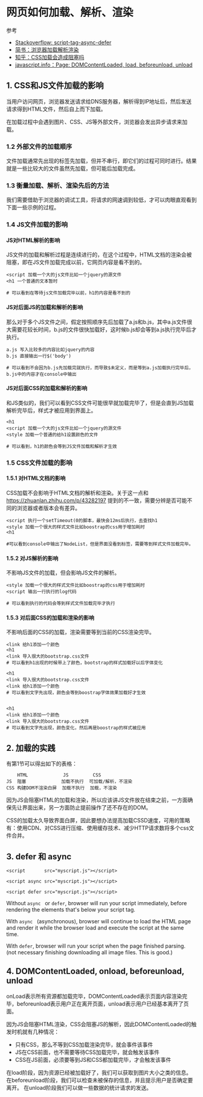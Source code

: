# 网页如何加载、解析、渲染

参考 

- [Stackoverflow: script-tag-async-defer](https://stackoverflow.com/questions/10808109/script-tag-async-defer)
- [简书：浏览器加载解析渲染](https://www.jianshu.com/p/e141d1543143)
- [知乎：CSS加载会造成阻塞吗](https://zhuanlan.zhihu.com/p/43282197)
- [javascript.info：Page: DOMContentLoaded, load, beforeunload, unload
](https://javascript.info/onload-ondomcontentloaded)

## 1. CSS和JS文件加载的影响

当用户访问网页，浏览器发送请求给DNS服务器，解析得到IP地址后，然后发送请求得到HTML文件，然后自上而下加载。

在加载过程中会遇到图片、CSS、JS等外部文件，浏览器会发出异步请求来加载。

### 1.2 外部文件的加载顺序

文件加载通常先出现的标签先加载，但并不串行，即它们的过程可同时进行。结果就是一些比较大的文件虽然先加载，但可能后加载完成。

### 1.3 衡量加载、解析、渲染先后的方法

我们需要借助于浏览器的调试工具，将请求的网速调到较低，才可以肉眼直观看到下面一些示例的过程。


### 1.4 JS文件加载的影响

#### JS对HTML解析的影响

JS文件的加载和解析过程是连续进行的，在这个过程中，HTML文档的渲染会被阻塞，即在JS文件加载完成以前，它网页内容是看不到的。

```
<script 加载一个大的js文件比如一个jquery的源文件
<h1 一个普通的文本暂时

# 可以看到在等待js文件加载完毕以前，h1的内容是看不到的
```

#### JS对后面JS的加载和解析的影响

那么对于多个JS文件之间，假定按照顺序先后加载了a.js和b.js，其中a.js文件很大需要花较长时间，b.js的文件很快加载好，这时候b.js却会等到a.js执行完毕后才执行。

```
a.js 写入比较多的内容比如jquery的内容
b.js 直接输出一行$('body')

# 可以看到不会因为b.js先加载完就执行，而导致$未定义，而是等到a.js加载执行完毕后，b.js中的内容才在console中输出
```

#### JS对后面CSS的加载和解析的影响


和JS类似的，我们可以看到CSS文件可能很早就加载完毕了，但是会直到JS加载解析完毕后，样式才被应用到界面上。

```
<h1
<script 加载一个大的js文件比如一个jquery的源文件
<style 加载一个普通的给h1设置颜色的文件

# 可以看到，h1的颜色会等到JS文件加载和解析才生效
```

### 1.5 CSS文件加载的影响

#### 1.5.1 对HTML文档的影响

CSS加载不会影响于HTML文档的解析和渲染。关于这一点和 https://zhuanlan.zhihu.com/p/43282197 提到的不一致，需要分辨是否可能不同的浏览器或者版本会有差异。

```
<script 执行一个setTimeout(0的脚本，最快会12ms后执行，去查找h1
<style 加载一个很大的样式文件比如boostrap的css用于增加耗时
<h1

#可以看到console中输出了NodeList，但是界面没看到标签，需要等到样式文件加载完毕。
```

#### 1.5.2 对JS解析的影响

不影响JS文件的加载，但会影响JS文件的解析。

```
<style 加载一个很大的样式文件比如boostrap的css用于增加耗时
<script 输出一行执行的log代码

# 可以看到执行的代码会等到样式文件加载完毕才执行
```

#### 1.5.3 对后面CSS的加载和渲染的影响

不影响后面的CSS的加载，渲染需要等到当前的CSS渲染完毕。

```
<link 给h1添加一个颜色
<h1
<link 导入很大的bootstrap.css文件
# 可以看到h1出现的时候带上了颜色，bootstrap的样式加载好以后字体变化

<h1
<link 导入很大的bootstrap.css文件
<link 给h1添加一个颜色
# 可以看到文字先出现，颜色会等到boostrap字体效果加载好才生效


<h1
<link 给h1添加一个颜色
<link 导入很大的bootstrap.css文件
# 可以看到文字先出现，颜色变化，然后再是boostrap的样式被应用

```


## 2. 加载的实践

有第1节可以得出如下的表格：

```
    HTML             JS         CSS 
JS  阻塞             加载不执行  可加载/解析，不渲染
CSS 构建DOM不渲染白屏  加载不执行  加载，不渲染
```

因为JS会阻塞HTML的加载和渲染，所以应该讲JS文件放在</body>结束之前，一方面确保先让界面出来，另一方面防止提前操作了还不存在的DOM。

CSS的加载太久导致界面白屏，因此要想办法提高加载CSSD速度，可用的策略有：使用CDN、对CSS进行压缩、使用缓存技术、减少HTTP请求数将多个css文件合并。


## 3. defer 和 async

```
<script       src="myscript.js"></script>

<script async src="myscript.js"></script>

<script defer src="myscript.js"></script>
```

Without `async ` or `defer`, browser will run your script immediately, before rendering the elements that's below your script tag.

With `async ` (asynchronous), browser will continue to load the HTML page and render it while the browser load and execute the script at the same time.

With `defer`, browser will run your script when the page finished parsing. (not necessary finishing downloading all image files. This is good.)


## 4. DOMContentLoaded, onload, beforeunload, unload


onLoad表示所有资源都加载完毕，DOMContentLoaded表示页面内容渲染完毕，beforeunload表示用户正在离开页面，unload表示用户已经基本离开了页面。

因为JS会阻塞HTML渲染，CSS会阻塞JS的解析，因此DOMContentLoaded的触发时机就有几种情况：

- 只有CSS，那么不等到CSS加载渲染完毕，就会事件该事件
- JS在CSS前面，也不需要等待CSS加载完毕，就会触发该事件
- CSS在JS前面，必须要等到JS和CSS都加载完毕，才会触发该事件

在load阶段，因为资源已经被加载好了，我们可以获取到图片大小之类的信息。
在beforeunload阶段，我们可以检查未被保存的信息，并且提示用户是否确定要离开。
在unload阶段我们可以做一些数据的统计请求的发送。
